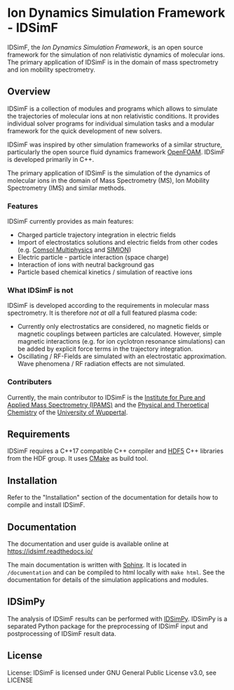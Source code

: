 # Ion Dynamics Simulation Framework - IDSimF

IDSimF, the *Ion Dynamics Simulation Framework*, is an open source framework for the simulation of non relativistic dynamics of molecular ions. The primary application of IDSimF is in the domain of mass spectrometry and ion mobility spectrometry.

## Overview

IDSimF is a collection of modules and programs which allows to simulate the trajectories of molecular ions at non relativistic conditions. It provides individual solver programs for individual simulation tasks and a modular framework for the quick development of new solvers. 

IDSimF was inspired by other simulation frameworks of a similar structure, particularly the open source fluid dynamics framework [OpenFOAM](https://openfoam.org/). IDSimF is developed primarily in C++. 

The primary application of IDSimF is the simulation of the dynamics of molecular ions in the domain of Mass Spectrometry (MS), Ion Mobility Spectrometry (IMS) and similar methods.  

### Features

IDSimF currently provides as main features: 

* Charged particle trajectory integration in electric fields
* Import of electrostatics solutions and electric fields from other codes (e.g. [Comsol Multiphysics](https://www.comsol.com/) and [SIMION](https://simion.com/>))
* Electric particle - particle interaction (space charge)
* Interaction of ions with neutral background gas
* Particle based chemical kinetics / simulation of reactive ions

### What IDSimF is not

IDSimF is developed according to the requirements in molecular mass spectrometry. It is therefore *not at all* a full featured plasma code: 

* Currently only electrostatics are considered, no magnetic fields or magnetic couplings between particles are calculated. However, simple magnetic interactions (e.g. for ion cyclotron resonance simulations) can be added by explicit force terms in the trajectory integration.
* Oscillating / RF-Fields are simulated with an electrostatic approximation. Wave phenomena / RF radiation effects are not simulated. 

### Contributers

Currently, the main contributor to IDSimF is the [Institute for Pure and Applied Mass Spectrometry (IPAMS)](https://www.ipams.uni-wuppertal.de/en/>) and the [Physical and Theroetical Chemistry](https://www.ptc.uni-wuppertal.de/)  of the [University of Wuppertal](https://www.uni-wuppertal.de/). 

## Requirements

IDSimF requires a C++17 compatible C++ compiler and [HDF5](https://www.hdfgroup.org/solutions/hdf5) C++ libraries from the HDF group. It uses [CMake](https://cmake.org) as build tool.

## Installation 

Refer to the "Installation" section of the documentation for details how to compile and install IDSimF. 

## Documentation

The documentation and user guide is available online at https://idsimf.readthedocs.io/ 

The main documentation is written with [Sphinx](https://www.sphinx-doc.org/). It is located in `/documentation` and can be compiled to html locally with `make html`. See the documentation for details of the simulation applications and modules. 

## IDSimPy

The analysis of IDSimF results can be performed with [IDSimPy](https://github.com/IPAMS/IDSimPy). IDSimPy is a separated Python package for the preprocessing of IDSimF input and postprocessing of IDSimF result data.

## License
License: IDSimF is licensed under GNU General Public License v3.0, see LICENSE


